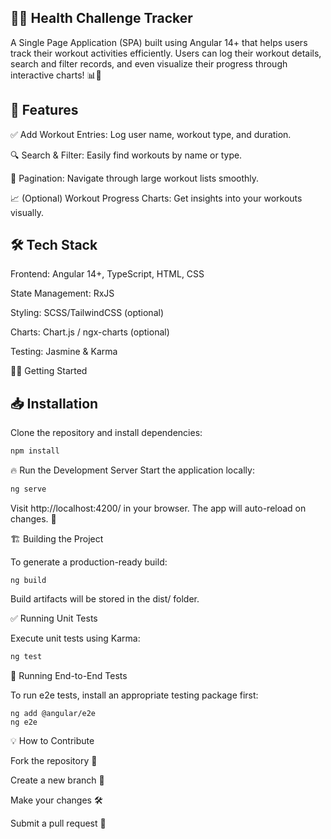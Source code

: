 ## 🏋️‍♂️ Health Challenge Tracker

A Single Page Application (SPA) built using Angular 14+ that helps users track their workout activities efficiently. Users can log their workout details, search and filter records, and even visualize their progress through interactive charts! 📊💪

## 🚀 Features

✅ Add Workout Entries: Log user name, workout type, and duration.

🔍 Search & Filter: Easily find workouts by name or type.

📜 Pagination: Navigate through large workout lists smoothly.

📈 (Optional) Workout Progress Charts: Get insights into your workouts visually.

## 🛠️ Tech Stack

Frontend: Angular 14+, TypeScript, HTML, CSS

State Management: RxJS

Styling: SCSS/TailwindCSS (optional)

Charts: Chart.js / ngx-charts (optional)

Testing: Jasmine & Karma

🏃‍♂️ Getting Started

## 📥 Installation

Clone the repository and install dependencies:
```bash
npm install
```
🔥 Run the Development Server
Start the application locally:
```bash
ng serve
```

Visit http://localhost:4200/ in your browser. The app will auto-reload on changes. 🔄

🏗️ Building the Project

To generate a production-ready build:
```
ng build
```

Build artifacts will be stored in the dist/ folder.

✅ Running Unit Tests

Execute unit tests using Karma:
```bash
ng test
```
🔎 Running End-to-End Tests

To run e2e tests, install an appropriate testing package first:
```
ng add @angular/e2e
ng e2e
```
💡 How to Contribute

Fork the repository 🍴

Create a new branch 🌿

Make your changes 🛠️

Submit a pull request 📩
